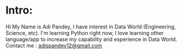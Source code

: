 # Intro:

Hi My Name is Adi Pandey, I have interest in Data World (Engineering, Science, etc).
I'm learning Python right now, I love learning other language/app to increase my capability and experience in Data World.
Contact me : adispandey12@gmail.com 

<!---
12Funday/12Funday is a ✨ special ✨ repository because its `README.md` (this file) appears on your GitHub profile.
You can click the Preview link to take a look at your changes.
--->
